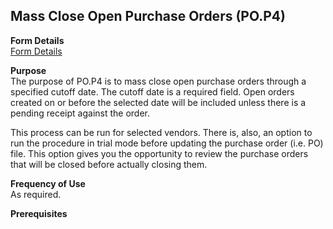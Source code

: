 ##  Mass Close Open Purchase Orders (PO.P4)

<PageHeader />

**Form Details**  
[ Form Details ](PO-P4-1/README.md)   

**Purpose**  
The purpose of PO.P4 is to mass close open purchase orders through a specified
cutoff date. The cutoff date is a required field. Open orders created on or
before the selected date will be included unless there is a pending receipt
against the order.  
  
This process can be run for selected vendors. There is, also, an option to run
the procedure in trial mode before updating the purchase order (i.e. PO) file.
This option gives you the opportunity to review the purchase orders that will
be closed before actually closing them.

**Frequency of Use**  
As required.

**Prerequisites**  

<badge text= "Version 8.10.57" vertical="middle" />

<PageFooter />